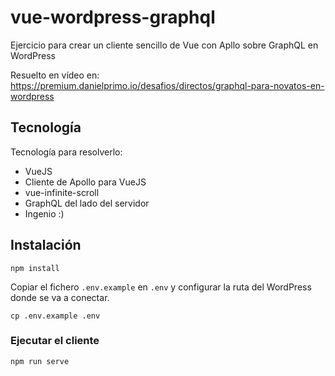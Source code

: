 # vue-wordpress-graphql

Ejercicio para crear un cliente sencillo de Vue con Apllo sobre GraphQL en WordPress

Resuelto en vídeo en:
https://premium.danielprimo.io/desafios/directos/graphql-para-novatos-en-wordpress

## Tecnología

Tecnología para resolverlo:
- VueJS
- Cliente de Apollo para VueJS
- vue-infinite-scroll
- GraphQL del lado del servidor
- Ingenio :)


## Instalación
```
npm install
```

Copiar el fichero `.env.example` en `.env` y configurar la ruta del WordPress donde se va a conectar.

`cp .env.example .env`


### Ejecutar el cliente
```
npm run serve
```
